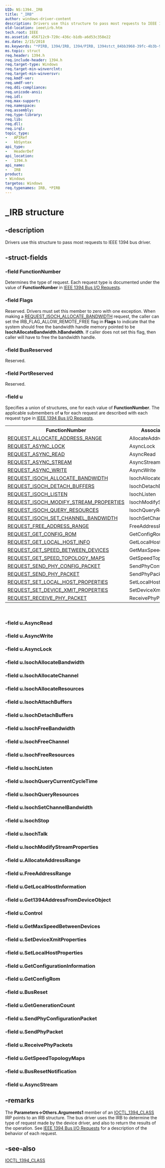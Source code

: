 ```yaml
---
UID: NS:1394._IRB
title: "_IRB"
author: windows-driver-content
description: Drivers use this structure to pass most requests to IEEE 1394 bus driver.
old-location: ieee\irb.htm
tech.root: IEEE
ms.assetid: 456712c9-720c-436c-b1db-a6d53c358e22
ms.date: 2/15/2018
ms.keywords: "*PIRB, 1394/IRB, 1394/PIRB, 1394stct_84bb3968-39fc-4b3b-90cb-a4e917b8310a.xml, IEEE.irb, IRB, IRB structure [Buses], PIRB, PIRB structure pointer [Buses], _IRB"
ms.topic: struct
req.header: 1394.h
req.include-header: 1394.h
req.target-type: Windows
req.target-min-winverclnt: 
req.target-min-winversvr: 
req.kmdf-ver: 
req.umdf-ver: 
req.ddi-compliance: 
req.unicode-ansi: 
req.idl: 
req.max-support: 
req.namespace: 
req.assembly: 
req.type-library: 
req.lib: 
req.dll: 
req.irql: 
topic_type:
-	APIRef
-	kbSyntax
api_type:
-	HeaderDef
api_location:
-	1394.h
api_name:
-	IRB
product:
- Windows
targetos: Windows
req.typenames: IRB, *PIRB
---
```


# _IRB structure


## -description


Drivers use this structure to pass most requests to IEEE 1394 bus driver.


## -struct-fields




### -field FunctionNumber

Determines the type of request. Each request type is documented under the value of <b>FunctionNumber</b> in <a href="https://msdn.microsoft.com/library/windows/hardware/ff537211">IEEE 1394 Bus I/O Requests</a>.


### -field Flags

Reserved. Drivers must set this member to zero with one exception. When making a <a href="https://msdn.microsoft.com/library/windows/hardware/ff537647">REQUEST_ISOCH_ALLOCATE_BANDWIDTH</a> request, the caller can set the IRB_FLAG_ALLOW_REMOTE_FREE flag in <b>Flags</b> to indicate that the system should free the bandwidth handle memory pointed to be <b>IsochAllocateBandwidth.hBandwidth</b>. If caller does not set this flag, then caller will have to free the bandwidth handle. 


### -field BusReserved

Reserved. 


### -field PortReserved

Reserved. 


### -field u

Specifies a union of structures, one for each value of <b>FunctionNumber</b>. The applicable submembers of <b>u</b> for each request are described with each request type in <a href="https://msdn.microsoft.com/library/windows/hardware/ff537211">IEEE 1394 Bus I/O Requests</a>.

<table>
<tr>
<th>FunctionNumber</th>
<th>Associated Member</th>
</tr>
<tr>
<td>
<a href="https://msdn.microsoft.com/library/windows/hardware/ff537632">REQUEST_ALLOCATE_ADDRESS_RANGE</a>
</td>
<td>AllocateAddressRange</td>
</tr>
<tr>
<td>
<a href="https://msdn.microsoft.com/library/windows/hardware/ff537633">REQUEST_ASYNC_LOCK</a>
</td>
<td>AsyncLock</td>
</tr>
<tr>
<td>
<a href="https://msdn.microsoft.com/library/windows/hardware/ff537634">REQUEST_ASYNC_READ</a>
</td>
<td>AsyncRead</td>
</tr>
<tr>
<td>
<a href="https://msdn.microsoft.com/library/windows/hardware/ff537635">REQUEST_ASYNC_STREAM</a>
</td>
<td>AsyncStream</td>
</tr>
<tr>
<td>
<a href="https://msdn.microsoft.com/library/windows/hardware/ff537636">REQUEST_ASYNC_WRITE</a>
</td>
<td>AsyncWrite</td>
</tr>
<tr>
<td>
<a href="https://msdn.microsoft.com/library/windows/hardware/ff537647">REQUEST_ISOCH_ALLOCATE_BANDWIDTH</a>
</td>
<td>IsochAllocateBandwidth</td>
</tr>
<tr>
<td>
<a href="https://msdn.microsoft.com/library/windows/hardware/ff537651">REQUEST_ISOCH_DETACH_BUFFERS</a>
</td>
<td>IsochDetachBuffers</td>
</tr>
<tr>
<td>
<a href="https://msdn.microsoft.com/library/windows/hardware/ff537655">REQUEST_ISOCH_LISTEN</a>
</td>
<td>IsochListen</td>
</tr>
<tr>
<td>
<a href="https://msdn.microsoft.com/library/windows/hardware/gg266405">REQUEST_ISOCH_MODIFY_STREAM_PROPERTIES</a>
</td>
<td>IsochModifyStreamProperties</td>
</tr>
<tr>
<td>
<a href="https://msdn.microsoft.com/library/windows/hardware/ff537657">REQUEST_ISOCH_QUERY_RESOURCES</a>
</td>
<td>IsochQueryResources</td>
</tr>
<tr>
<td>
<a href="https://msdn.microsoft.com/library/windows/hardware/ff537658">REQUEST_ISOCH_SET_CHANNEL_BANDWIDTH</a>
</td>
<td>IsochSetChannelBandwidth</td>
</tr>
<tr>
<td>
<a href="https://msdn.microsoft.com/library/windows/hardware/ff537640">REQUEST_FREE_ADDRESS_RANGE</a>
</td>
<td>FreeAddressRange</td>
</tr>
<tr>
<td>
<a href="https://msdn.microsoft.com/library/windows/hardware/gg266404">REQUEST_GET_CONFIG_ROM</a>
</td>
<td>GetConfigRom</td>
</tr>
<tr>
<td>
<a href="https://msdn.microsoft.com/library/windows/hardware/ff537644">REQUEST_GET_LOCAL_HOST_INFO</a>
</td>
<td>GetLocalHostInformation</td>
</tr>
<tr>
<td>
<a href="https://msdn.microsoft.com/library/windows/hardware/ff537645">REQUEST_GET_SPEED_BETWEEN_DEVICES</a>
</td>
<td>GetMaxSpeedBetweenDevices</td>
</tr>
<tr>
<td>
<a href="https://msdn.microsoft.com/library/windows/hardware/ff537646">REQUEST_GET_SPEED_TOPOLOGY_MAPS</a>
</td>
<td>GetSpeedTopologyMaps</td>
</tr>
<tr>
<td>
<a href="https://msdn.microsoft.com/library/windows/hardware/ff537661">REQUEST_SEND_PHY_CONFIG_PACKET</a>
</td>
<td>SendPhyConfigurationPacket</td>
</tr>
<tr>
<td>
<a href="https://msdn.microsoft.com/library/windows/hardware/gg266407">REQUEST_SEND_PHY_PACKET</a>
</td>
<td>SendPhyPacket</td>
</tr>
<tr>
<td>
<a href="https://msdn.microsoft.com/library/windows/hardware/ff537663">REQUEST_SET_LOCAL_HOST_PROPERTIES</a>
</td>
<td>SetLocalHostProperties</td>
</tr>
<tr>
<td>
<a href="https://msdn.microsoft.com/library/windows/hardware/ff537662">REQUEST_SET_DEVICE_XMIT_PROPERTIES</a>
</td>
<td>SetDeviceXmitProperties</td>
</tr>
<tr>
<td>
<a href="https://docs.microsoft.com/windows-hardware/drivers/ieee/device-driver-interface--ddi--changes-in-windows-7">REQUEST_RECEIVE_PHY_PACKET</a>
</td>
<td>ReceivePhyPackets</td>
</tr>
</table>
 


### -field u.AsyncRead

 


### -field u.AsyncWrite

 


### -field u.AsyncLock

 


### -field u.IsochAllocateBandwidth

 


### -field u.IsochAllocateChannel

 


### -field u.IsochAllocateResources

 


### -field u.IsochAttachBuffers

 


### -field u.IsochDetachBuffers

 


### -field u.IsochFreeBandwidth

 


### -field u.IsochFreeChannel

 


### -field u.IsochFreeResources

 


### -field u.IsochListen

 


### -field u.IsochQueryCurrentCycleTime

 


### -field u.IsochQueryResources

 


### -field u.IsochSetChannelBandwidth

 


### -field u.IsochStop

 


### -field u.IsochTalk

 


### -field u.IsochModifyStreamProperties

 


### -field u.AllocateAddressRange

 


### -field u.FreeAddressRange

 


### -field u.GetLocalHostInformation

 


### -field u.Get1394AddressFromDeviceObject

 


### -field u.Control

 


### -field u.GetMaxSpeedBetweenDevices

 


### -field u.SetDeviceXmitProperties

 


### -field u.SetLocalHostProperties

 


### -field u.GetConfigurationInformation

 


### -field u.GetConfigRom

 


### -field u.BusReset

 


### -field u.GetGenerationCount

 


### -field u.SendPhyConfigurationPacket

 


### -field u.SendPhyPacket

 


### -field u.ReceivePhyPackets

 


### -field u.GetSpeedTopologyMaps

 


### -field u.BusResetNotification

 


### -field u.AsyncStream

 




## -remarks



The <b>Parameters-&gt;Others.Arguments1</b> member of an <a href="https://msdn.microsoft.com/library/windows/hardware/ff537232">IOCTL_1394_CLASS</a> IRP points to an IRB structure. The bus driver uses the IRB to determine the type of request made by the device driver, and also to return the results of the operation. See <a href="https://msdn.microsoft.com/library/windows/hardware/ff537211">IEEE 1394 Bus I/O Requests</a> for a description of the behavior of each request.




## -see-also




<a href="https://msdn.microsoft.com/library/windows/hardware/ff537232">IOCTL_1394_CLASS</a>
 

 

